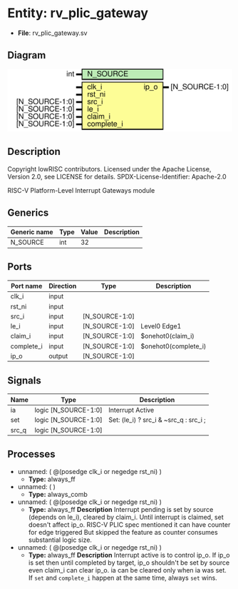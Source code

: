 # Entity: rv_plic_gateway

- **File**: rv_plic_gateway.sv
## Diagram

![Diagram](rv_plic_gateway.svg "Diagram")
## Description

 Copyright lowRISC contributors.
 Licensed under the Apache License, Version 2.0, see LICENSE for details.
 SPDX-License-Identifier: Apache-2.0

 RISC-V Platform-Level Interrupt Gateways module

## Generics

| Generic name | Type | Value | Description |
| ------------ | ---- | ----- | ----------- |
| N_SOURCE     | int  | 32    |             |
## Ports

| Port name  | Direction | Type           | Description          |
| ---------- | --------- | -------------- | -------------------- |
| clk_i      | input     |                |                      |
| rst_ni     | input     |                |                      |
| src_i      | input     | [N_SOURCE-1:0] |                      |
| le_i       | input     | [N_SOURCE-1:0] | Level0 Edge1         |
| claim_i    | input     | [N_SOURCE-1:0] | $onehot0(claim_i)    |
| complete_i | input     | [N_SOURCE-1:0] | $onehot0(complete_i) |
| ip_o       | output    | [N_SOURCE-1:0] |                      |
## Signals

| Name  | Type                 | Description                             |
| ----- | -------------------- | --------------------------------------- |
| ia    | logic [N_SOURCE-1:0] | Interrupt Active                        |
| set   | logic [N_SOURCE-1:0] | Set: (le_i) ? src_i & ~src_q : src_i ;  |
| src_q | logic [N_SOURCE-1:0] |                                         |
## Processes
- unnamed: ( @(posedge clk_i or negedge rst_ni) )
  - **Type:** always_ff
- unnamed: (  )
  - **Type:** always_comb
- unnamed: ( @(posedge clk_i or negedge rst_ni) )
  - **Type:** always_ff
**Description**
 Interrupt pending is set by source (depends on le_i), cleared by claim_i.  Until interrupt is claimed, set doesn't affect ip_o.  RISC-V PLIC spec mentioned it can have counter for edge triggered  But skipped the feature as counter consumes substantial logic size. 
- unnamed: ( @(posedge clk_i or negedge rst_ni) )
  - **Type:** always_ff
**Description**
 Interrupt active is to control ip_o. If ip_o is set then until completed  by target, ip_o shouldn't be set by source even claim_i can clear ip_o.  ia can be cleared only when ia was set. If `set` and `complete_i` happen  at the same time, always `set` wins. 
